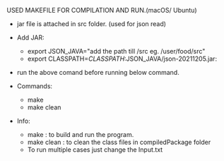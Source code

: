 
USED MAKEFILE FOR COMPILATION AND RUN.(macOS/ Ubuntu) 

- jar file is attached in src folder. (used for json read)

- Add JAR:
    - export JSON_JAVA="add the path till /src eg. /user/food/src" 
    - export CLASSPATH=$CLASSPATH:$JSON_JAVA/json-20211205.jar:

- run the above comand before running below command. <br>

- Commands:
    - make 
    - make clean

- Info:
    - make : to build and run the program.
    - make clean : to clean the class files in compiledPackage folder
    - To run multiple cases just change the Input.txt
